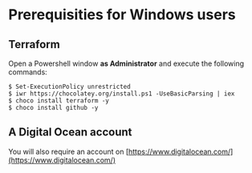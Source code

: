 # Prerequisities for Windows users

## Terraform

Open a Powershell window **as Administrator** and execute the following commands:

```
$ Set-ExecutionPolicy unrestricted
$ iwr https://chocolatey.org/install.ps1 -UseBasicParsing | iex
$ choco install terraform -y
$ choco install github -y
```

## A Digital Ocean account

You will also require an account on [https://www.digitalocean.com/](https://www.digitalocean.com/)
